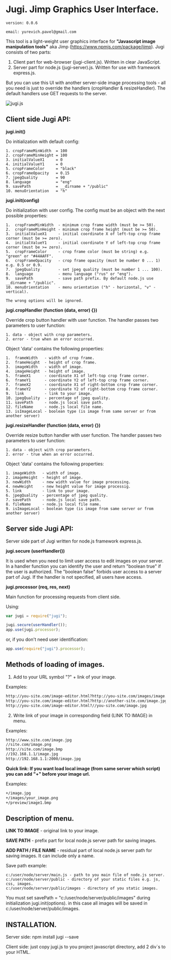# Jugi. Jimp Graphics User Interface.
```
version: 0.0.6

email: yurevich.pavel@gmail.com
```
This tool is a light-weight user graphics interface for **"Javascript image manipulation tools"** aka Jimp (https://www.npmjs.com/package/jimp).
Jugi consists of two parts:

1. Client part for web-browser (jugi-client.js). Written in clear JavaScript.
2. Server part for node.js (jugi-server).js. Written for use with framework express.js.

But you can use this UI with another server-side image processing tools - all you need is just to override 
the handlers (cropHandler & resizeHandler). The default handlers use GET requests to the server.

![jugi.js](http://isee.by/images/kim.jpg)

## Client side Jugi API:

**jugi.init()**

Do initialization with default config:
```
1. cropFrameMinWidth  = 100
2. cropFrameMinHeight = 100
3. initialValueX1     = 0
4. initialValueY1     = 0
5. cropFrameColor     = "black"
6. cropFrameOpacity   = 0.15
7. jpegQuality        = 90
8. language           = "eng"
9. savePath           = __dirname + "/public"
10. menuOrientation   = "h"
```

**jugi.init(config)**

Do initialization with user config. The config must be an object with the next possible properties:
```
1.  cropFrameMinWidth  - minimum crop frame width (must be >= 50).
2.  cropFrameMinHeight - minimum crop frame height (must be >= 50).
3.  initialValueX1     - initial coordinate X of left-top crop frame corner (must be >= zero).
4.  initialValueY1     - initial coordinate Y of left-top crop frame corner (must be >= zero).
5.  cropFrameColor     - crop frame color (must be string) e.g. "green" or "#44AAFF".
6.  cropFrameOpacity   - crop frame opacity (must be number 0 ... 1) e.g. 0.5 or 0.9.
7.  jpegQuality        - set jpeg quality (must be number 1 ... 100).
8.  language           - menu language ("rus" or "eng").
9.  savePath           - save path prefix. By default node.js use __dirname + "/public".
10. menuOrientation    - menu orientation ("h" - horizontal, "v" - vertical).

The wrong options will be ignored.
```

**jugi.cropHandler (function (data, error) {})**

Override crop button handler with user function. The handler passes two parameters to user function:
```
1. data - object with crop parameters.
2. error - true when an error occurred.
```
Object 'data' contains the following properties:
```
1.  frameWidth   - width of crop frame.
2.  frameHeight  - height of crop frame.
3.  imageWidth   - width of image.
4.  imageHeight  - height of image.
5.  frameX1      - coordinate X1 of left-top crop frame corner.
6.  frameY1      - coordinate Y2 of left-top crop frame corner.
7.  frameX2      - coordinate X1 of right-bottom crop frame corner.
8.  frameY2      - coordinate Y2 of right-bottom crop frame corner.
9.  link         - link to your image.
10. jpegQuality  - percentage of jpeg quality.
11. savePath     - node.js local save path.
12. fileName     - node.js local file name.
13. isImageLocal - boolean type (is image from same server or from another server)
```

**jugi.resizeHandler (function (data, error) {})**

Override resize button handler with user function. The handler passes two parameters to user function:
```
1. data - object with crop parameters.
2. error - true when an error occurred.
```
Object 'data' contains the following properties:
```
1. imageWidth   - width of image.
2. imageHeight  - height of image.
3. newWidth     - new width value for image processing.
4. newHeight    - new height value for image processig.
5. link         - link to your image.
6. jpegQuality  - percentage of jpeg quality.
7. savePath     - node.js local save path.
8. fileName     - node.js local file name.
9. isImageLocal - boolean type (is image from same server or from another server)
```



## Server side Jugi API:

Server side part of Jugi written for node.js framework express.js.

**jugi.secure (userHandler())**

It is used when you need to limit user access to edit images on your server. In a handler function you can identify the user and return "boolean true" if the user is authorized. The "boolean false" forbids user access to a server part of Jugi. If the handler is not specified, all users have access.

**jugi.processor (req, res, next)**

Main function for processing requests from client side.

Using:
```js
var jugi = require("jugi");

jugi.secure(userHandler());
app.use(jugi.processor);
```
or, if you don't need user identification:
```js
app.use(require("jugi").processor);
```


## Methods of loading of images.

1. Add to your URL symbol "?" + link of your image.

Examples:
```html
http://you-site.com/image-editor.html?http://you-site.com/images/image.jpg
http://you-site.com/image-editor.html?http://another-site.com/image.jpg
http://you-site.com/image-editor.html?//you-site.com/image.jpg
```

2) Write link of your image in corresponding field (LINK TO IMAGE) in menu.

Examples:
```html
http://www.site.com/image.jpg
//site.com/image.png
http://site.com/image.bmp
//192.168.1.1/image.jpg
http://192.168.1.1:2000/image.jpg
```

**Quick link: If you want load local image (from same server which script) you can add "+" before your image url.**

Examples:
```html
+/image.jpg
+/images/your_image.png
+/preview/image1.bmp
```

## Description of menu.

**LINK TO IMAGE** - original link to your image.

**SAVE PATH** - prefix part for local node.js server path for saving images.

**ADD PATH / FILE NAME** - residual part of local node.js server path for saving images. It can include only a name.

Save path example:
```
c:/user/node/server/main.js - path to you main file of node.js server.
c:/user/node/server/public - directory of your static files e.g. js, css, images.
c:/user/node/server/public/images - directory of you static images.
```
You must set savePath = "c:/user/node/server/public/images" during initialization jugi.init(options).
in this case all images will be saved in c:/user/node/server/public/images.


## INSTALLATION.

Server side: npm install jugi --save

Client side: just copy jugi.js to you project javascript directory, add 2 div`s to your HTML.



